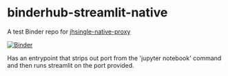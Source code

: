 # binderhub-streamlit-native

A test Binder repo for [jhsingle-native-proxy](https://github.com/ideonate/jhsingle-native-proxy/)

[![Binder](https://mybinder.org/badge_logo.svg)](https://mybinder.org/v2/gh/fabricebrito/binderhub-streamlit-native/master)

Has an entrypoint that strips out port from the 'jupyter notebook' command and then runs streamlit on the port provided.
